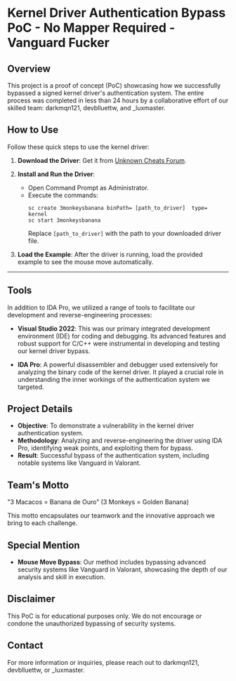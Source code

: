 # Kernel Driver Authentication Bypass PoC - No Mapper Required - Vanguard Fucker

## Overview

This project is a proof of concept (PoC) showcasing how we successfully bypassed a signed kernel driver's authentication system. The entire process was completed in less than 24 hours by a collaborative effort of our skilled team: darkmqn121, devblluettw, and _luxmaster.

## How to Use

Follow these quick steps to use the kernel driver:

1. **Download the Driver**: Get it from [Unknown Cheats Forum](https://www.unknowncheats.me/forum/valorant/618097-signeddriverhijack-mousemove.html).

2. **Install and Run the Driver**:
   - Open Command Prompt as Administrator.
   - Execute the commands:
     ```
     sc create 3monkeysbanana binPath= [path_to_driver]  type= kernel
     sc start 3monkeysbanana
     ```
     Replace `[path_to_driver]` with the path to your downloaded driver file.

3. **Load the Example**: After the driver is running, load the provided example to see the mouse move automatically.

----

## Tools

In addition to IDA Pro, we utilized a range of tools to facilitate our development and reverse-engineering processes:

- **Visual Studio 2022**: This was our primary integrated development environment (IDE) for coding and debugging. Its advanced features and robust support for C/C++ were instrumental in developing and testing our kernel driver bypass.

- **IDA Pro**: A powerful disassembler and debugger used extensively for analyzing the binary code of the kernel driver. It played a crucial role in understanding the inner workings of the authentication system we targeted.

## Project Details

- **Objective**: To demonstrate a vulnerability in the kernel driver authentication system.
- **Methodology**: Analyzing and reverse-engineering the driver using IDA Pro, identifying weak points, and exploiting them for bypass.
- **Result**: Successful bypass of the authentication system, including notable systems like Vanguard in Valorant.

## Team's Motto
"3 Macacos = Banana de Ouro" (3 Monkeys = Golden Banana)

This motto encapsulates our teamwork and the innovative approach we bring to each challenge.

## Special Mention
- **Mouse Move Bypass**: Our method includes bypassing advanced security systems like Vanguard in Valorant, showcasing the depth of our analysis and skill in execution.

## Disclaimer
This PoC is for educational purposes only. We do not encourage or condone the unauthorized bypassing of security systems.

## Contact
For more information or inquiries, please reach out to darkmqn121, devblluettw, or _luxmaster.
